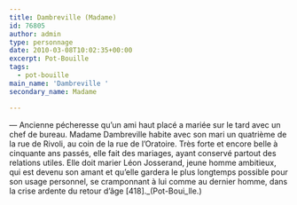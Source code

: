 ```yaml
---
title: Dambreville (Madame)
id: 76805
author: admin
type: personnage
date: 2010-03-08T10:02:35+00:00
excerpt: Pot-Bouille
tags:
  - pot-bouille
main_name: 'Dambreville '
secondary_name: Madame

---
```

— Ancienne pécheresse qu&rsquo;un ami haut placé a mariée sur le tard avec un chef de bureau. Madame Dambreville habite avec son mari un quatrième de la rue de Rivoli, au coin de la rue de l&rsquo;Oratoire. Très forte et encore belle à cinquante ans passés, elle fait des mariages, ayant conservé partout des relations utiles. Elle doit marier Léon Josserand, jeune homme ambitieux, qui est devenu son amant et qu&rsquo;elle gardera le plus longtemps possible pour son usage personnel, se cramponnant à lui comme au dernier homme, dans la crise ardente du retour d&rsquo;âge [418]._(Pot-Boui_lle.)